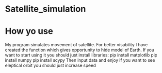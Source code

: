 # Satellite_simulation
# How yo use
My program simulates movement of satellite. For better visability I have created the function which gives opportunity to hide model of Earth.
If you want to start using it you should just install libraries:
pip install matplotlib
pip install numpy
pip install scypy
Then input data and enjoy
if you want to see eleptical orbit you should just increase speed
